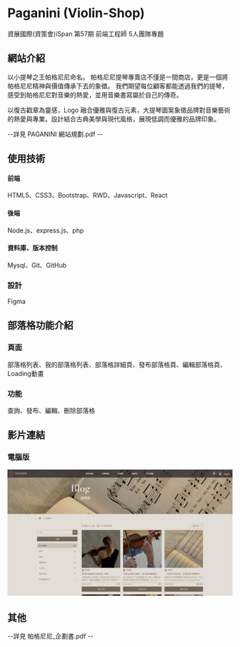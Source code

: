 # Paganini (Violin-Shop)
資展國際(資策會)iSpan 第57期 前端工程師 5人團隊專題


## 網站介紹
以小提琴之王帕格尼尼命名。
帕格尼尼提琴專賣店不僅是一間商店，更是一個將帕格尼尼精神與價值傳承下去的象徵。
我們期望每位顧客都能透過我們的提琴，感受到帕格尼尼對音樂的熱愛，並用音樂書寫屬於自己的傳奇。

以復古戳章為靈感，Logo 融合優雅與復古元素，大提琴圖案象徵品牌對音樂藝術的熱愛與專業。設計結合古典美學與現代風格，展現低調而優雅的品牌印象。

--詳見 PAGANINI 網站規劃.pdf --

## 使用技術
#### 前端
HTML5、CSS3、Bootstrap、RWD、Javascript、React
#### 後端
Node.js、express.js、php
#### 資料庫、版本控制
Mysql、Git、GitHub
### 設計
Figma

## 部落格功能介紹
### 頁面
部落格列表、我的部落格列表、部落格詳細頁、發布部落格頁、編輯部落格頁、Loading動畫
### 功能
查詢、發布、編輯、刪除部落格

## 影片連結
### 電腦版

[![影片標題](https://raw.githubusercontent.com/judy-code/codepenPic/main/desktop.png)](https://youtu.be/NUbbdz-VLto)

## 其他
--詳見 帕格尼尼_企劃書.pdf --
